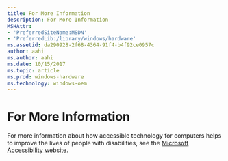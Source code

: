 ```yaml
---
title: For More Information
description: For More Information
MSHAttr:
- 'PreferredSiteName:MSDN'
- 'PreferredLib:/library/windows/hardware'
ms.assetid: da290928-2f68-4364-91f4-b4f92ce0957c
author: aahi
ms.author: aahi
ms.date: 10/15/2017
ms.topic: article
ms.prod: windows-hardware
ms.technology: windows-oem
---
```


# For More Information


For more information about how accessible technology for computers helps to improve the lives of people with disabilities, see the [Microsoft Accessibility website](https://www.microsoft.com/en-us/accessibility/default.aspx).

 

 






